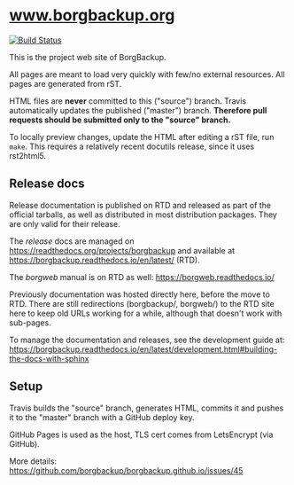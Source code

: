 # www.borgbackup.org

[![Build Status](https://travis-ci.org/borgbackup/borgbackup.github.io.svg?branch=source)](https://travis-ci.org/borgbackup/borgbackup.github.io)

This is the project web site of BorgBackup.

All pages are meant to load very quickly with few/no external resources. All pages are generated from rST.

HTML files are **never** committed to this ("source") branch. Travis automatically updates
the published ("master") branch. **Therefore pull requests should be submitted only to the "source" branch.**

To locally preview changes, update the HTML after editing a rST file, run `make`.
This requires a relatively recent docutils release, since it uses rst2html5.

## Release docs

Release documentation is published on RTD and released as part of the official tarballs,
as well as distributed in most distribution packages. They are only valid for their release.

The *release* docs are managed on https://readthedocs.org/projects/borgbackup and available at https://borgbackup.readthedocs.io/en/latest/ (RTD).

The *borgweb* manual is on RTD as well: https://borgweb.readthedocs.io/

Previously documentation was hosted directly here, before the move to RTD.
There are still redirections (borgbackup/, borgweb/) to the RTD site here
to keep old URLs working for a while, although that doesn't work with sub-pages.

To manage the documentation and releases, see the development guide at:
https://borgbackup.readthedocs.io/en/latest/development.html#building-the-docs-with-sphinx

## Setup

Travis builds the "source" branch, generates HTML, commits it and
pushes it to the "master" branch with a GitHub deploy key.

GitHub Pages is used as the host, TLS cert comes from LetsEncrypt (via GitHub).

More details: https://github.com/borgbackup/borgbackup.github.io/issues/45
